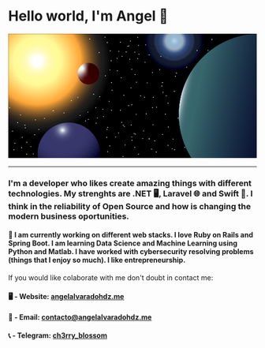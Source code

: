# Hello world, I'm Angel 🚀

<img src="img.png">
<hr>

### I'm a developer who likes create amazing things with different technologies. My strenghts are .NET 🖥, Laravel 🌐 and Swift 📱. I think in the reliability of Open Source and how is changing the modern business oportunities. 
#### 🔭 I am currently working on different web stacks. I love Ruby on Rails and Spring Boot. I am learning Data Science and Machine Learning using Python and Matlab. I have worked with cybersecurity resolving problems (things that I enjoy so much). I like entrepreneurship. 
If you would like colaborate with me don't doubt in contact me:

 #### 🖥 - Website: <a href="https://angelalvaradohdz.me">angelalvaradohdz.me</a>
 #### 📧 - Email: <a href="mailto:contacto@angelalvarado.cf">contacto@angelalvaradohdz.me</a>
 #### 📞 - Telegram: <a href="https://t.me/ch3rry_blossom">ch3rry_blossom</a>
 
<!--
**AngelAngelopoulos/AngelAngelopoulos** is a ✨ _special_ ✨ repository because its `README.md` (this file) appears on your GitHub profile.

Here are some ideas to get you started:

- 🔭 I’m currently working on ...
- 🌱 I’m currently learning ...
- 👯 I’m looking to collaborate on ...
- 🤔 I’m looking for help with ...
- 💬 Ask me about ...
- 📫 How to reach me: ...
- 😄 Pronouns: ...
- ⚡ Fun fact: ...
-->
